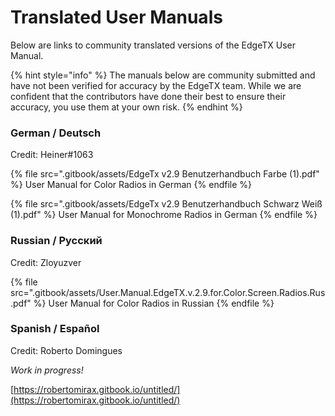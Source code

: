 # Translated User Manuals

Below are links to community translated versions of the EdgeTX User Manual.

{% hint style="info" %}
The manuals below are community submitted and have not been verified for accuracy by the EdgeTX team. While we are confident that the contributors have done their best to ensure their accuracy, you use them at your own risk.
{% endhint %}

### German / Deutsch

Credit: Heiner#1063

{% file src=".gitbook/assets/EdgeTx v2.9 Benutzerhandbuch Farbe (1).pdf" %}
User Manual for Color Radios in German
{% endfile %}

{% file src=".gitbook/assets/EdgeTx v2.9 Benutzerhandbuch Schwarz Weiß (1).pdf" %}
User Manual for Monochrome Radios in German
{% endfile %}

### Russian / Русский

Credit: Zloyuzver

{% file src=".gitbook/assets/User.Manual.EdgeTX.v.2.9.for.Color.Screen.Radios.Rus.pdf" %}
User Manual for Color Radios in Russian
{% endfile %}

### Spanish / Español

Credit: Roberto Domingues

_Work in progress!_

[https://robertomirax.gitbook.io/untitled/](https://robertomirax.gitbook.io/untitled/)
